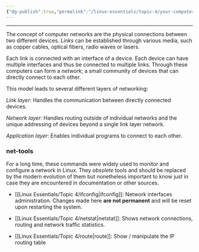 ```yaml
---
{"dg-publish":true,"permalink":"/linux-essentials/topic-4/your-computer-on-the-network/"}
---
```


---
The concept of computer networks are the physical connections between two different devices. _Links_ can be established through various media, such as copper cables, optical fibers, radio waves or lasers.

Each link is connected with an interface of a device. Each device can have multiple interfaces and thus be connected to multiple links. Through these computers can form a _network_; a small community of devices that can directly connect to each other.

This model leads to several different layers of networking:

_Link layer_: Handles the communication between directly connected devices.

_Network layer_: Handles routing outside of individual networks and the unique addressing of devices beyond a single link layer network.

_Application layer_: Enables individual programs to connect to each other.

### net-tools
For a long time, these commands were widely used to monitor and configure a network in Linux. They _obsolete_ tools and should be replaced by the modern evolution of them but nonetheless important to know just in case they are encountered in documentation or other sources.

- [[Linux Essentials/Topic 4/ifconfig\|ifconfig]]: Network interfaces administration. Changes made here **are not permanent** and will be reset upon restarting the system.

- [[Linux Essentials/Topic 4/netstat\|netstat]]: Shows network connections, routing and network traffic statistics.

- [[Linux Essentials/Topic 4/route\|route]]: Show / manipulate the IP routing table

